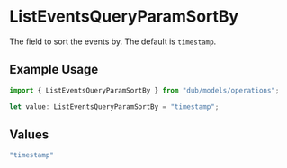 # ListEventsQueryParamSortBy

The field to sort the events by. The default is `timestamp`.

## Example Usage

```typescript
import { ListEventsQueryParamSortBy } from "dub/models/operations";

let value: ListEventsQueryParamSortBy = "timestamp";
```

## Values

```typescript
"timestamp"
```